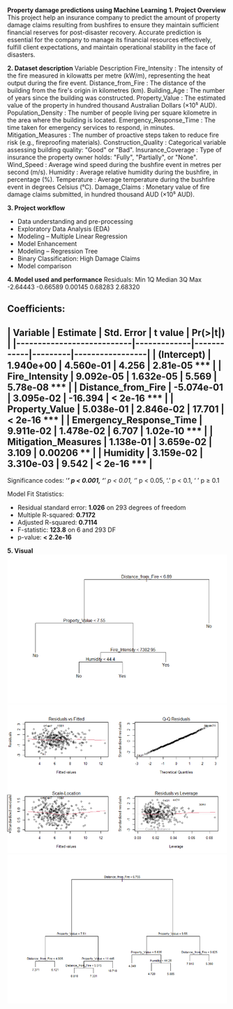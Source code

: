 **Property damage predictions using Machine Learning**
**1. Project Overview**
This project help an insurance company to predict the amount of property damage claims resulting from bushfires to ensure they maintain sufficient financial reserves for post-disaster recovery. Accurate prediction is essential for the company to manage its financial resources effectively, fulfill client expectations, and maintain operational stability in the face of disasters.

**2. Dataset description**
Variable	Description
Fire_Intensity          :	The intensity of the fire measured in kilowatts per metre (kW/m), representing the heat output during the fire event.
Distance_from_Fire      : The distance of the building from the fire's origin in kilometres (km).
Building_Age            :	The number of years since the building was constructed.
Property_Value          : The estimated value of the property in hundred thousand Australian Dollars (×10⁵ AUD).
Population_Density      :	The number of people living per square kilometre in the area where the building is located.
Emergency_Response_Time :	The time taken for emergency services to respond, in minutes.
Mitigation_Measures     :	The number of proactive steps taken to reduce fire risk (e.g., fireproofing materials).
Construction_Quality    :	Categorical variable assessing building quality: "Good" or "Bad".
Insurance_Coverage      :	Type of insurance the property owner holds: "Fully", "Partially", or "None".
Wind_Speed              :	Average wind speed during the bushfire event in metres per second (m/s).
Humidity                :	Average relative humidity during the bushfire, in percentage (%).
Temperature             :	Average temperature during the bushfire event in degrees Celsius (°C).
Damage_Claims           :	Monetary value of fire damage claims submitted, in hundred thousand AUD (×10⁵ AUD).

**3. Project workflow**
- Data understanding and pre-processing
- Exploratory Data Analysis (EDA)
- Modeling – Multiple Linear Regression
- Model Enhancement
- Modeling – Regression Tree
- Binary Classification: High Damage Claims
- Model comparison

**4. Model used and performance**
Residuals:
    Min       1Q   Median       3Q      Max 
 -2.64443 -0.66589  0.00145  0.68283  2.68320 

Coefficients:
-------------------------------------------------------------------------------------
| Variable                  | Estimate    | Std. Error | t value | Pr(>|t|)        |
|---------------------------|-------------|------------|---------|-----------------|
| (Intercept)               | 1.940e+00   | 4.560e-01  |  4.256  | 2.81e-05 ***     |
| Fire_Intensity            | 9.092e-05   | 1.632e-05  |  5.569  | 5.78e-08 ***     |
| Distance_from_Fire        | -5.074e-01  | 3.095e-02  | -16.394 | < 2e-16 ***      |
| Property_Value            | 5.038e-01   | 2.846e-02  | 17.701  | < 2e-16 ***      |
| Emergency_Response_Time   | 9.911e-02   | 1.478e-02  |  6.707  | 1.02e-10 ***     |
| Mitigation_Measures       | 1.138e-01   | 3.659e-02  |  3.109  | 0.00206 **       |
| Humidity                  | 3.159e-02   | 3.310e-03  |  9.542  | < 2e-16 ***      |
-------------------------------------------------------------------------------------

Significance codes: 
‘***’ p < 0.001, ‘**’ p < 0.01, ‘*’ p < 0.05, ‘.’ p < 0.1, ‘ ’ p ≥ 0.1

Model Fit Statistics:
- Residual standard error: **1.026** on 293 degrees of freedom  
- Multiple R-squared: **0.7172**  
- Adjusted R-squared: **0.7114**  
- F-statistic: **123.8** on 6 and 293 DF  
- p-value: **< 2.2e-16**

**5. Visual**
![Decision Tree](images/decision_tree.png)
![Multivariate Model](images/multivariate_model.png)
![Regression Tree](images/regression_tree.png)
